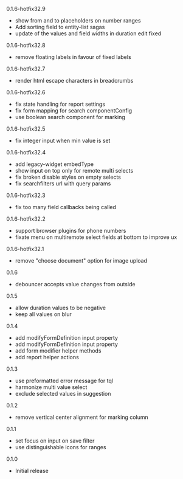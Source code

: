 0.1.6-hotfix32.9
- show from and to placeholders on number ranges
- Add sorting field to entity-list sagas
- update of the values and field widths in duration edit fixed

0.1.6-hotfix32.8
- remove floating labels in favour of fixed labels

0.1.6-hotfix32.7
- render html escape characters in breadcrumbs

0.1.6-hotfix32.6
- fix state handling for report settings
- fix form mapping for search componentConfig
- use boolean search component for marking

0.1.6-hotfix32.5
- fix integer input when min value is set

0.1.6-hotfix32.4
- add legacy-widget embedType
- show input on top only for remote multi selects
- fix broken disable styles on empty selects
- fix searchfilters url with query params

0.1.6-hotfix32.3
- fix too many field callbacks being called

0.1.6-hotfix32.2
- support browser plugins for phone numbers
- fixate menu on multiremote select fields at bottom to improve ux

0.1.6-hotfix32.1
- remove "choose document" option for image upload

0.1.6
- debouncer accepts value changes from outside

0.1.5
- allow duration values to be negative
- keep all values on blur

0.1.4
- add modifyFormDefinition input property
- add modifyFormDefinition input property
- add form modifier helper methods
- add report helper actions

0.1.3
- use preformatted error message for tql
- harmonize multi value select
- exclude selected values in suggestion

0.1.2
- remove vertical center alignment for marking column

0.1.1
- set focus on input on save filter
- use distinguishable icons for ranges

0.1.0
- Initial release
